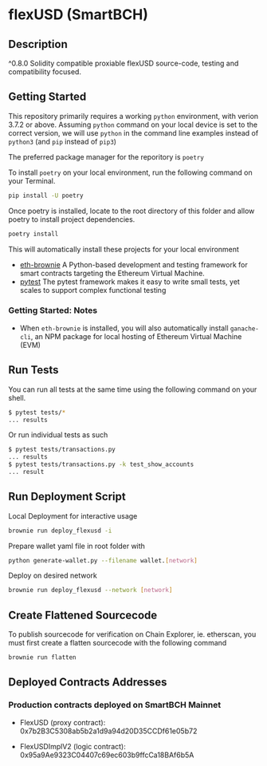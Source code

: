 # flexUSD (SmartBCH)

## Description

^0.8.0 Solidity compatible proxiable flexUSD source-code, testing and compatibility focused.

## Getting Started

This repository primarily requires a working `python` environment, with verion 3.7.2 or above.
Assuming `python` command on your local device is set to the correct version, we will use `python` in the command line examples instead of `python3` (and `pip` instead of `pip3`)

The preferred package manager for the reporitory is `poetry`

To install `poetry` on your local environment, run the following command on your Terminal.

```bash
pip install -U poetry
```

Once poetry is installed, locate to the root directory of this folder and allow poetry to install project dependencies.

```bash
poetry install
```

This will automatically install these projects for your local environment

* [eth-brownie](https://github.com/eth-brownie/brownie) A Python-based development and testing framework for smart contracts targeting the Ethereum Virtual Machine.
* [pytest](github.com/pytest-dev/pytest) The pytest framework makes it easy to write small tests, yet scales to support complex functional testing

### Getting Started: Notes

* When `eth-brownie` is installed, you will also automatically install `ganache-cli`, an NPM package for local hosting of Ethereum Virtual Machine (EVM) 

## Run Tests

You can run all tests at the same time using the following command on your shell.

```bash
$ pytest tests/*
... results
```

Or run individual tests as such

```bash
$ pytest tests/transactions.py
... results
$ pytest tests/transactions.py -k test_show_accounts
... result
```

## Run Deployment Script

Local Deployment for interactive usage

```bash
brownie run deploy_flexusd -i
```

Prepare wallet yaml file in root folder with

```bash
python generate-wallet.py --filename wallet.[network]
```

Deploy on desired network

```bash
brownie run deploy_flexusd --network [network]
```

## Create Flattened Sourcecode

To publish sourcecode for verification on Chain Explorer, ie. etherscan, you must first create a flatten sourcecode with the following command

```bash
brownie run flatten
```

## Deployed Contracts Addresses 

### Production contracts deployed on SmartBCH Mainnet

- FlexUSD (proxy contract): 0x7b2B3C5308ab5b2a1d9a94d20D35CCDf61e05b72

- FlexUSDImplV2 (logic contract): 0x95a9Ae9323C04407c69ec603b9ffcCa18BAf6b5A